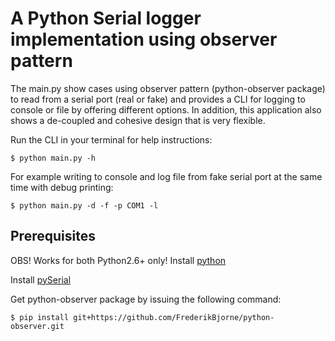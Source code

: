 # A Python Serial logger implementation using observer pattern
The main.py show cases using observer pattern (python-observer package) to read from a serial
port (real or fake) and provides a CLI for logging to console or file by offering different
options. In addition, this application also shows a de-coupled and cohesive design that is
very flexible.

Run the CLI in your terminal for help instructions:
```console
$ python main.py -h
```

For example writing to console and log file from fake serial port at the same time with debug printing:
```console
$ python main.py -d -f -p COM1 -l
```

## Prerequisites

OBS! Works for both Python2.6+ only!
Install [python](https://www.python.org/downloads/)

Install [pySerial](https://github.com/pyserial/pyserial/blob/master/documentation/pyserial.rst)

Get python-observer package by issuing the following command:
```console
$ pip install git+https://github.com/FrederikBjorne/python-observer.git
```
